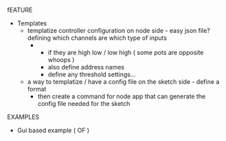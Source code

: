 fEATURE

* Templates
  * templatize controller configuration on node side - easy json file? defining which channels are which type of inputs 
    * + if they are high low / low high ( some pots are opposite whoops )
      + also define address names 
      + define any threshold settings... 
  * a way to templatize / have a config file on the sketch side - define a format
    * then create a command for node app that can generate the config file needed for the sketch

EXAMPLES

* Gui based example ( OF )



